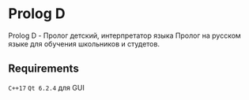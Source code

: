 # Prolog D
Prolog D - Пролог детский, интерпретатор языка Пролог на русском языке для обучения школьников и студетов.

## Requirements
`C++17`
`Qt 6.2.4` для GUI
